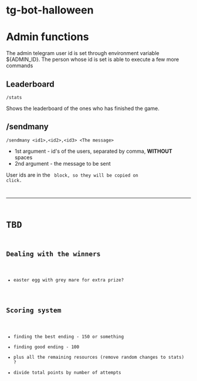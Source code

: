 # tg-bot-halloween

# Admin functions

The admin telegram user id is set through environment variable ${ADMIN_ID}.
The person whose id is set is able to execute a few more commands

## Leaderboard

```
/stats
```

Shows the leaderboard of the ones who has finished the game.

## /sendmany

```
/sendmany <id1>,<id2>,<id3> <The message>
```

- 1st argument - id's of the users, separated by comma, __WITHOUT__ spaces
- 2nd argument - the message to be sent

User ids are in the <code> block, so they will be copied on click.


---


# TBD

## Dealing with the winners

- easter egg with grey mare for extra prize?

## Scoring system

- finding the best ending - 150 or something
- finding good ending - 100
- plus all the remaining resources (remove random changes to stats) ?
- divide total points by number of attempts
